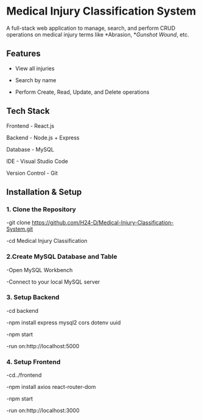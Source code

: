 # Medical Injury Classification System

A full-stack web application to manage, search, and perform CRUD operations on medical injury terms like *Abrasion, **Gunshot Wound*, etc.

## Features

- View all injuries

- Search by name

- Perform Create, Read, Update, and Delete operations

##  Tech Stack


 Frontend  - React.js          

 Backend   - Node.js + Express 
 
 Database  - MySQL             

 IDE       - Visual Studio Code 

 Version Control - Git 

## Installation & Setup
### 1. Clone the Repository 
-git clone https://github.com/H24-D/Medical-Injury-Classification-System.git

-cd Medical Injury Classification

### 2.Create MySQL Database and Table
-Open MySQL Workbench

-Connect to your local MySQL server


### 3. Setup Backend
-cd backend

-npm install express mysql2 cors dotenv uuid

-npm start

-run on:http://localhost:5000

### 4. Setup Frontend
-cd../frontend

-npm install axios react-router-dom

-npm start

-run on:http://localhost:3000
